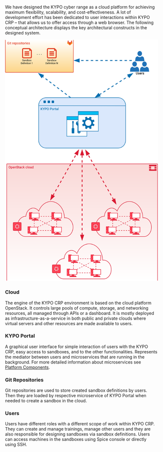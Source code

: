 We have designed the KYPO cyber range as a cloud platform for achieving maximum flexibility, scalability, and cost-effectiveness. A lot of development effort has been dedicated to user interactions within KYPO CRP – that allows us to offer access through a web browser. The following conceptual architecture displays the key architectural constructs in the designed system.


![KYPO-portal-diagram](../img/basic-concepts/KYPO-portal-diagram.png)

### Cloud
The engine of the KYPO CRP environment is based on the cloud platform OpenStack. It controls large pools of compute, storage, and networking resources, all managed through APIs or a dashboard. It is mostly deployed as infrastructure-as-a-service in both public and private clouds where virtual servers and other resources are made available to users.

### KYPO Portal
A graphical user interface for simple interaction of users with the KYPO CRP, easy access to sandboxes, and to the other functionalities. Represents the mediator between users and microservices that are running in the background. For more detailed information about microservices see [Platform Components](../../installation-guide/platform-components/). 

### Git Repositories 
Git repositories are used to store created sandbox definitions by users. Then they are loaded by respective microservice of KYPO Portal when needed to create a sandbox in the cloud. 

### Users  
Users have different roles with a different scope of work within KYPO CRP. They can create and manage trainings, manage other users and they are also responsible for designing sandboxes via sandbox definitions. Users can access machines in the sandboxes using Spice console or directly using SSH. 

